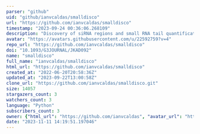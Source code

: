 ```yaml
---
parser: "github"
uid: "github/ianvcaldas/smalldisco"
url: "https://github.com/ianvcaldas/smalldisco"
timestamp: "2023-09-24 00:36:06.268109"
description: "Discovery of siRNA regions and small RNA tail quantification"
avatar: "https://avatars.githubusercontent.com/u/22592759?v=4"
repo_url: "https://github.com/ianvcaldas/smalldisco"
doi: "10.1093/G3JOURNAL/JKAD092"
name: "smalldisco"
full_name: "ianvcaldas/smalldisco"
html_url: "https://github.com/ianvcaldas/smalldisco"
created_at: "2022-06-20T20:58:36Z"
updated_at: "2023-09-22T13:00:58Z"
clone_url: "https://github.com/ianvcaldas/smalldisco.git"
size: 14057
stargazers_count: 3
watchers_count: 3
language: "Python"
subscribers_count: 3
owner: {"html_url": "https://github.com/ianvcaldas", "avatar_url": "https://avatars.githubusercontent.com/u/22592759?v=4", "login": "ianvcaldas", "type": "User"}
date: "2023-11-11 14:19:51.197046"
---
```

